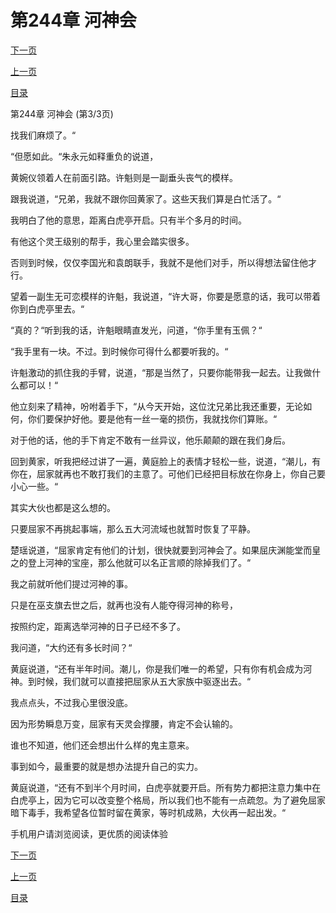 <h1>第244章  河神会</h1>
            <div><p><a href="./0732_%E7%AC%AC245%E7%AB%A0_%E9%AC%BC%E9%97%A8%E5%B4%96.md">下一页</a></p><p><a href="./0730_%E7%AC%AC244%E7%AB%A0_%E6%B2%B3%E7%A5%9E%E4%BC%9A.md">上一页</a></p><p><a href="../">目录</a></p></div>
            <div><p>第244章  河神会 (第3/3页)</p><p>找我们麻烦了。“</p><p>“但愿如此。“朱永元如释重负的说道，</p><p>黄婉仪领着人在前面引路。许魁则是一副垂头丧气的模样。</p><p>跟我说道，“兄弟，我就不跟你回黄家了。这些天我们算是白忙活了。“</p><p>我明白了他的意思，距离白虎亭开启。只有半个多月的时间。</p><p>有他这个灵王级别的帮手，我心里会踏实很多。</p><p>否则到时候，仅仅李国光和袁朗联手，我就不是他们对手，所以得想法留住他才行。</p><p>望着一副生无可恋模样的许魁，我说道，“许大哥，你要是愿意的话，我可以带着你到白虎亭里去。“</p><p>“真的？“听到我的话，许魁眼睛直发光，问道，“你手里有玉佩？“</p><p>“我手里有一块。不过。到时候你可得什么都要听我的。“</p><p>许魁激动的抓住我的手臂，说道，“那是当然了，只要你能带我一起去。让我做什么都可以！“</p><p>他立刻来了精神，吩咐着手下，“从今天开始，这位沈兄弟比我还重要，无论如何，你们要保护好他。要是他有一丝一毫的损伤，我就找你们算账。“</p><p>对于他的话，他的手下肯定不敢有一丝异议，他乐颠颠的跟在我们身后。</p><p>回到黄家，听我把经过讲了一遍，黄庭脸上的表情才轻松一些，说道，“潮儿，有你在，屈家就再也不敢打我们的主意了。可他们已经把目标放在你身上，你自己要小心一些。“</p><p>其实大伙也都是这么想的。</p><p>只要屈家不再挑起事端，那么五大河流域也就暂时恢复了平静。</p><p>楚瑶说道，“屈家肯定有他们的计划，很快就要到河神会了。如果屈庆渊能堂而皇之的登上河神的宝座，那么他就可以名正言顺的除掉我们了。“</p><p>我之前就听他们提过河神的事。</p><p>只是在巫支旗去世之后，就再也没有人能夺得河神的称号，</p><p>按照约定，距离选举河神的日子已经不多了。</p><p>我问道，“大约还有多长时间？“</p><p>黄庭说道，“还有半年时间。潮儿，你是我们唯一的希望，只有你有机会成为河神。到时候，我们就可以直接把屈家从五大家族中驱逐出去。“</p><p>我点点头，不过我心里很没底。</p><p>因为形势瞬息万变，屈家有天灵会撑腰，肯定不会认输的。</p><p>谁也不知道，他们还会想出什么样的鬼主意来。</p><p>事到如今，最重要的就是想办法提升自己的实力。</p><p>黄庭说道，“还有不到半个月时间，白虎亭就要开启。所有势力都把注意力集中在白虎亭上，因为它可以改变整个格局，所以我们也不能有一点疏忽。为了避免屈家暗下毒手，我希望各位暂时留在黄家，等时机成熟，大伙再一起出发。“</p><p>手机用户请浏览阅读，更优质的阅读体验</p></div>
            <div><p><a href="./0732_%E7%AC%AC245%E7%AB%A0_%E9%AC%BC%E9%97%A8%E5%B4%96.md">下一页</a></p><p><a href="./0730_%E7%AC%AC244%E7%AB%A0_%E6%B2%B3%E7%A5%9E%E4%BC%9A.md">上一页</a></p><p><a href="../">目录</a></p></div>